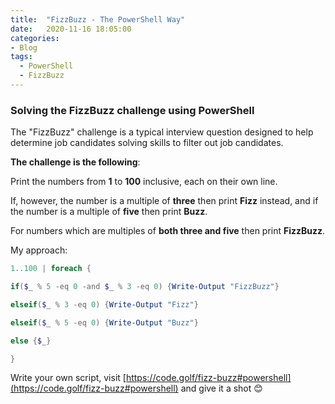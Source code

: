 ```yaml
---
title:  "FizzBuzz - The PowerShell Way"
date:   2020-11-16 18:05:00
categories: 
- Blog
tags:
  - PowerShell
  - FizzBuzz
---
```

### Solving the FizzBuzz challenge using PowerShell
The "FizzBuzz" challenge is a typical interview question designed to help determine job candidates solving skills to filter out job candidates.

**The challenge is the following**:

Print the numbers from  **1**  to  **100**  inclusive, each on their own line.

If, however, the number is a multiple of  **three**  then print  **Fizz**  instead, and if the number is a multiple of  **five**  then print  **Buzz**.

For numbers which are multiples of  **both three and five**  then print  **FizzBuzz**.


My approach:

````powershell
1..100 | foreach {

if($_ % 5 -eq 0 -and $_ % 3 -eq 0) {Write-Output "FizzBuzz"}

elseif($_ % 3 -eq 0) {Write-Output "Fizz"}

elseif($_ % 5 -eq 0) {Write-Output "Buzz"}

else {$_}

}
````

Write your own script, visit [https://code.golf/fizz-buzz#powershell](https://code.golf/fizz-buzz#powershell) and give it a shot :blush:

